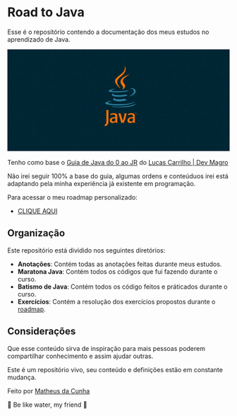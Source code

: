 # Road to Java

Esse é o repositório contendo a documentação dos meus estudos no aprendizado de Java.

![Java Logo](java-logo.png)

Tenho como base o [Guia de Java do 0 ao JR](https://docs.google.com/document/d/12ek1Wsd_ibuwTOjHtLPZwEWdy5-A7cRoO2Bf-v5G1_s/edit?tab=t.0) do [Lucas Carrilho | Dev Magro](https://github.com/karilho)

Não irei seguir 100% a base do guia, algumas ordens e conteúduos irei está adaptando pela minha experiência já existente em programação.

Para acessar o meu roadmap personalizado:

- [CLIQUE AQUI](roadmap.md)

## Organização

Este repositório está dividido nos seguintes diretórios:

- **Anotações**: Contém todas as anotações feitas durante meus estudos.
- **Maratona Java**: Contém todos os códigos que fui fazendo durante o curso.
- **Batismo de Java**: Contém todos os código feitos e práticados durante o curso.
- **Exercícios**: Contém a resolução dos exercícios propostos durante o [roadmap](roadmap.md).

## Considerações

Que esse conteúdo sirva de inspiração para mais pessoas poderem compartilhar conhecimento e assim ajudar outras.

Este é um repositório vivo, seu conteúdo e definições estão em constante mudança.

Feito por [Matheus da Cunha](https://www.linkedin.com/in/matheusdcunha/)

🌊 Be like water, my friend 🌊
